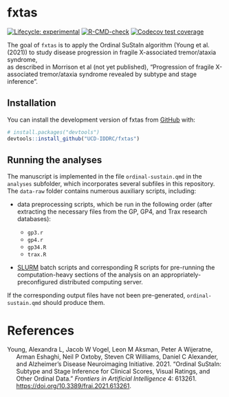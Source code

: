 
<!-- README.md is generated from README.Rmd. Please edit that file -->

# fxtas

<!-- badges: start -->

[![Lifecycle:
experimental](https://img.shields.io/badge/lifecycle-experimental-orange.svg)](https://lifecycle.r-lib.org/articles/stages.html#experimental)
[![R-CMD-check](https://github.com/UCD-IDDRC/fxtas/actions/workflows/R-CMD-check.yaml/badge.svg)](https://github.com/UCD-IDDRC/fxtas/actions/workflows/R-CMD-check.yaml)
[![Codecov test
coverage](https://codecov.io/gh/UCD-IDDRC/fxtas/graph/badge.svg)](https://app.codecov.io/gh/UCD-IDDRC/fxtas)
<!-- badges: end -->

The goal of `fxtas` is to apply the Ordinal SuStaIn algorithm (Young et
al. (2021)) to study disease progression in fragile X-associated
tremor/ataxia syndrome,  
as described in Morrison et al (not yet published), “Progression of
fragile X-associated tremor/ataxia syndrome revealed by subtype and
stage inference”.

## Installation

You can install the development version of fxtas from
[GitHub](https://github.com/) with:

``` r
# install.packages("devtools")
devtools::install_github("UCD-IDDRC/fxtas")
```

## Running the analyses

The manuscript is implemented in the file `ordinal-sustain.qmd` in the
`analyses` subfolder, which incorporates several subfiles in this
repository. The `data-raw` folder contains numerous auxiliary scripts,
including:

- data preprocessing scripts, which be run in the following order (after
  extracting the necessary files from the GP, GP4, and Trax research
  databases):

  - `gp3.r`
  - `gp4.r`
  - `gp34.R`
  - `trax.R`

- [SLURM](https://slurm.schedmd.com/documentation.html) batch scripts
  and corresponding R scripts for pre-running the computation-heavy
  sections of the analysis on an appropriately-preconfigured distributed
  computing server.

If the corresponding output files have not been pre-generated,
`ordinal-sustain.qmd` should produce them.

# References

<div id="refs" class="references csl-bib-body hanging-indent"
entry-spacing="0">

<div id="ref-young2021ordinal" class="csl-entry">

Young, Alexandra L, Jacob W Vogel, Leon M Aksman, Peter A Wijeratne,
Arman Eshaghi, Neil P Oxtoby, Steven CR Williams, Daniel C Alexander,
and Alzheimer’s Disease Neuroimaging Initiative. 2021. “Ordinal SuStaIn:
Subtype and Stage Inference for Clinical Scores, Visual Ratings, and
Other Ordinal Data.” *Frontiers in Artificial Intelligence* 4: 613261.
<https://doi.org/10.3389/frai.2021.613261>.

</div>

</div>
